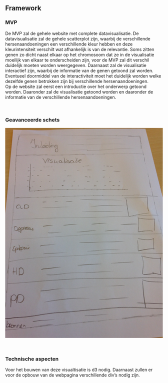 Framework
---------

### MVP

De MVP zal de gehele website met complete datavisualisatie. De datavisualisatie
zal de gehele scatterplot zijn, waarbij de verschillende hersenaandoeningen een
verschillende kleur hebben en deze kleurintensiteit verschilt wat afhankelijk is
van de relevantie. Soms zitten genen zo dicht naast elkaar op het chromosoom dat
ze in de visualisatie moeilijk van elkaar te onderscheiden zijn, voor de MVP zal
dit verschil duidelijk moeten worden weergegeven. Daarnaast zal de visualisatie
interactief zijn, waarbij de informatie van de genen getoond zal worden.
Eventueel doormiddel van de interactiviteit moet het duidelijk worden welke
dezelfde genen betrokken zijn bij verschillende hersenaandoeningen.  
Op de website zal eerst een introductie over het onderwerp getoond worden.
Daaronder zal de visualisatie getoond worden en daaronder de informatie van de
verschillende hersenaandoeningen.

 

### Geavanceerde schets

![](<doc/geavanceerde_schets.jpg>)

 

### Technische aspecten

Voor het bouwen van deze visualtisatie is d3 nodig. Daarnaast zullen er voor de
opbouw van de webpagina verschillende div’s nodig zijn.
